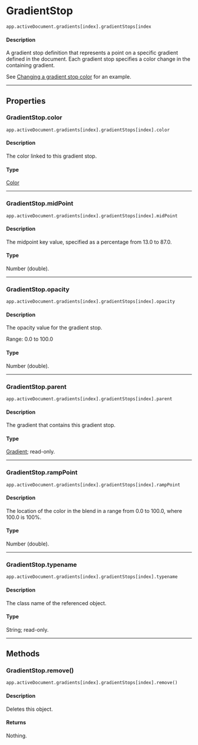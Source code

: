 # GradientStop

`app.activeDocument.gradients[index].gradientStops[index`

#### Description

A gradient stop definition that represents a point on a specific gradient defined in the document. Each gradient stop specifies a color change in the containing gradient.

See [Changing a gradient stop color](GradientColor.md#changing-a-gradient-stop-color) for an example.

---

## Properties

### GradientStop.color

`app.activeDocument.gradients[index].gradientStops[index].color`

#### Description

The color linked to this gradient stop.

#### Type

[Color](./Color.md)

---

### GradientStop.midPoint

`app.activeDocument.gradients[index].gradientStops[index].midPoint`

#### Description

The midpoint key value, specified as a percentage from 13.0 to 87.0.

#### Type

Number (double).

---

### GradientStop.opacity

`app.activeDocument.gradients[index].gradientStops[index].opacity`

#### Description

The opacity value for the gradient stop.

Range: 0.0 to 100.0

#### Type

Number (double).

---

### GradientStop.parent

`app.activeDocument.gradients[index].gradientStops[index].parent`

#### Description

The gradient that contains this gradient stop.

#### Type

[Gradient](./Gradient.md); read-only.

---

### GradientStop.rampPoint

`app.activeDocument.gradients[index].gradientStops[index].rampPoint`

#### Description

The location of the color in the blend in a range from 0.0 to 100.0, where 100.0 is 100%.

#### Type

Number (double).

---

### GradientStop.typename

`app.activeDocument.gradients[index].gradientStops[index].typename`

#### Description

The class name of the referenced object.

#### Type

String; read-only.

---

## Methods

### GradientStop.remove()

`app.activeDocument.gradients[index].gradientStops[index].remove()`

#### Description

Deletes this object.

#### Returns

Nothing.
